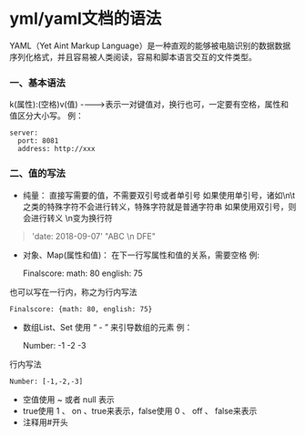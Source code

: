 # yml/yaml文档的语法

YAML（Yet Aint Markup Language）是一种直观的能够被电脑识别的数据数据序列化格式，并且容易被人类阅读，容易和脚本语言交互的文件类型。
### 一、基本语法
 k(属性):(空格)v(值) ---->表示一对键值对，换行也可，一定要有空格，属性和值区分大小写。
例：

    server:
      port: 8081
	  address: http://xxx

### 二、值的写法
 * 纯量：
直接写需要的值，不需要双引号或者单引号
如果使用单引号，诸如\n\t之类的特殊字符不会进行转义，特殊字符就是普通字符串
如果使用双引号，则会进行转义 \n变为换行符

> 'date: 2018-09-07'
> "ABC \n DFE"

 * 对象、Map(属性和值)：
在下一行写属性和值的关系，需要空格
例:


    Finalscore:
		math: 80
		english: 75


也可以写在一行内，称之为行内写法


    Finalscore: {math: 80, english: 75}

		
 * 数组List、Set
使用 “ - ” 来引导数组的元素
例：

    
	Number:
	 -1
	 -2
	 -3

行内写法

    Number: [-1,-2,-3]


 *  空值使用 ~ 或者 null 表示
 *  true使用 1 、 on 、true来表示，false使用 0 、 off 、 false来表示
 *  注释用#开头